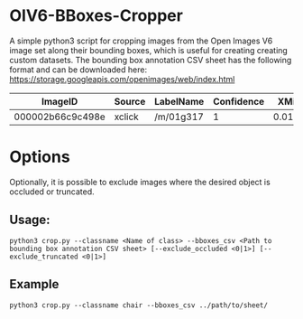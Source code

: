 # OIV6-BBoxes-Cropper
A simple python3 script for cropping images from the Open Images V6 image set along their bounding boxes, which is useful for creating creating custom datasets.
The bounding box annotation CSV sheet has the following format and can be downloaded here: https://storage.googleapis.com/openimages/web/index.html

| ImageID          | Source | LabelName | Confidence | XMin   | XMax     | YMin     | YMax   | IsOccluded | IsTruncated | ... |
|------------------|--------|-----------|------------|--------|----------|----------|--------|------------|-------------|-----|
| 000002b66c9c498e | xclick | /m/01g317 | 1          | 0.0125 | 0.195312 | 0.148438 | 0.5875 | 0          | 1           | ... |

# Options
Optionally, it is possible to exclude images where the desired object is occluded or truncated. 

## Usage:
```
python3 crop.py --classname <Name of class> --bboxes_csv <Path to bounding box annotation CSV sheet> [--exclude_occluded <0|1>] [--exclude_truncated <0|1>]
```

## Example
```
python3 crop.py --classname chair --bboxes_csv ../path/to/sheet/
```
